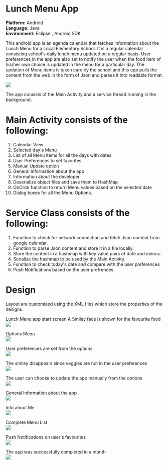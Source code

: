 Lunch Menu App
=======================
**Platform:** Android                                                                   
**Language:** Java                                                               
**Environment:** Eclipse , Android SDK


This android app is an agenda calendar that fetches information about the Lunch Menu for a Local Elementary School.
It is a regular calendar consisting school's daily lunch menu updated on a regular basis. User preferences in the app are also set to notify the user when the food item of his/her own choice is updated in the menu for a particular day.
The updation of Menu items is taken care by the school and this app pulls the content from the web in the form of Json and parses it into readable format.

![](http://i.imgur.com/CuoqWHm.jpg)

The app consists of the Main Activity and a service thread running in the background.

Main Activity consists of the following:
========================================
1. Calendar View
2. Selected day's Menu
3. List of all Menu items for all the days with dates
4. User Preferences to set favorites.
5. Manual Update option
6. General Information about the app
7. Information about the developer
8. Deserialize object files and save them to HashMap
9. OnClick function to return Menu values based on the selected date
10. Dialog boxes for all the Menu Options.

Service Class consists of the following:
========================================
1. Function to check for network connection and fetch Json content from google calendar.
2. Function to parse Json content and store it in a file locally.
3. Store the content in a hashmap with key value pairs of date and menus.
4. Serialize the hashmap to be used by the Main Activity.
5. Function to check today's date and compare with the user preferences
6. Push Notifications based on the user prefrences.

Design
======
Layout are customized using the XML files which store the properties of the designs.


Lunch Menu app start screen
A Smiley face is shown for the favourite food                                                                   
![](http://i.imgur.com/sgRqWhc.png)

Options Menu                                                                                        
![](http://i.imgur.com/4muWpkl.png)

User preferences are set from the options                                                         
![](http://i.imgur.com/yJ1JvHI.png)

The smiley disappears since veggies are not in the user preferences                                         
![](http://i.imgur.com/OO2TluQ.png) 

The user can choose to update the app manually from the options                                       
![](http://i.imgur.com/XTCLAxA.png)

General Information about the app                                                                     
![](http://i.imgur.com/p7mWUc3.png)

Info about Me                                                                                           
![](http://i.imgur.com/WnJINzn.png)

Complete Menu List                                                                                  
![](http://i.imgur.com/Mj6idRt.png)

Push Notifications on user's favourites                                                                   
![](http://i.imgur.com/rxn2sGz.png)

The app was successfully completed in a month                                                             
![](http://i.imgur.com/mT28LIT.png)

